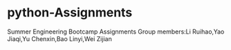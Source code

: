 # python-Assignments
Summer Engineering Bootcamp Assignments
Group members:Li Ruihao,Yao Jiaqi,Yu Chenxin,Bao Linyi,Wei Zijian
